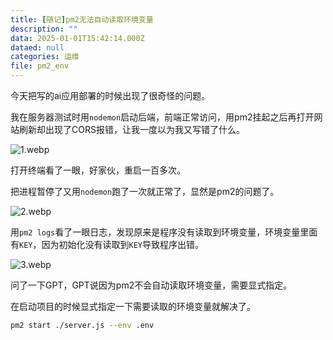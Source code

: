 ```yaml
---
title: [随记]pm2无法自动读取环境变量
description: ""
data: 2025-01-01T15:42:14.000Z
dataed: null
categories: 运维
file: pm2_env
---
```


今天把写的ai应用部署的时候出现了很奇怪的问题。

我在服务器测试时用`nodemon`启动后端，前端正常访问，用pm2挂起之后再打开网站刷新却出现了CORS报错，让我一度以为我又写错了什么。

![1.webp](/image/pm2_env/1.webp)

打开终端看了一眼，好家伙，重启一百多次。

把进程暂停了又用`nodemon`跑了一次就正常了，显然是pm2的问题了。

![2.webp](/image/pm2_env/2.webp)

用`pm2 logs`看了一眼日志，发现原来是程序没有读取到环境变量，环境变量里面有`KEY`，因为初始化没有读取到`KEY`导致程序出错。

![3.webp](/image/pm2_env/3.webp)

问了一下GPT，GPT说因为pm2不会自动读取环境变量，需要显式指定。

在启动项目的时候显式指定一下需要读取的环境变量就解决了。

``` bash
pm2 start ./server.js --env .env
```